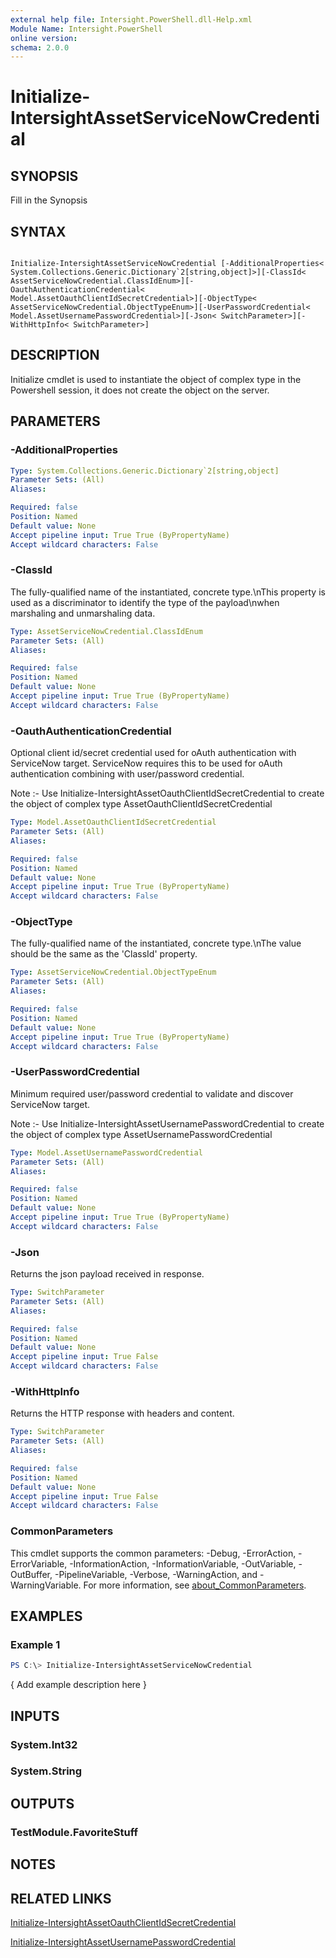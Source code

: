 ```yaml
---
external help file: Intersight.PowerShell.dll-Help.xml
Module Name: Intersight.PowerShell
online version:
schema: 2.0.0
---
```


# Initialize-IntersightAssetServiceNowCredential

## SYNOPSIS
Fill in the Synopsis

## SYNTAX

```

Initialize-IntersightAssetServiceNowCredential [-AdditionalProperties< System.Collections.Generic.Dictionary`2[string,object]>][-ClassId< AssetServiceNowCredential.ClassIdEnum>][-OauthAuthenticationCredential< Model.AssetOauthClientIdSecretCredential>][-ObjectType< AssetServiceNowCredential.ObjectTypeEnum>][-UserPasswordCredential< Model.AssetUsernamePasswordCredential>][-Json< SwitchParameter>][-WithHttpInfo< SwitchParameter>]

```

## DESCRIPTION

Initialize cmdlet is used to instantiate the object of complex type in the Powershell session, it does not create the object on the server.

## PARAMETERS

### -AdditionalProperties


```yaml
Type: System.Collections.Generic.Dictionary`2[string,object]
Parameter Sets: (All)
Aliases:

Required: false
Position: Named
Default value: None
Accept pipeline input: True True (ByPropertyName)
Accept wildcard characters: False
```

### -ClassId
The fully-qualified name of the instantiated, concrete type.\nThis property is used as a discriminator to identify the type of the payload\nwhen marshaling and unmarshaling data.

```yaml
Type: AssetServiceNowCredential.ClassIdEnum
Parameter Sets: (All)
Aliases:

Required: false
Position: Named
Default value: None
Accept pipeline input: True True (ByPropertyName)
Accept wildcard characters: False
```

### -OauthAuthenticationCredential
Optional client id/secret credential used for oAuth authentication with ServiceNow target. ServiceNow requires this to be used for oAuth authentication combining with user/password credential.

Note :- Use Initialize-IntersightAssetOauthClientIdSecretCredential to create the object of complex type AssetOauthClientIdSecretCredential

```yaml
Type: Model.AssetOauthClientIdSecretCredential
Parameter Sets: (All)
Aliases:

Required: false
Position: Named
Default value: None
Accept pipeline input: True True (ByPropertyName)
Accept wildcard characters: False
```

### -ObjectType
The fully-qualified name of the instantiated, concrete type.\nThe value should be the same as the &apos;ClassId&apos; property.

```yaml
Type: AssetServiceNowCredential.ObjectTypeEnum
Parameter Sets: (All)
Aliases:

Required: false
Position: Named
Default value: None
Accept pipeline input: True True (ByPropertyName)
Accept wildcard characters: False
```

### -UserPasswordCredential
Minimum required user/password credential to validate and discover ServiceNow target.

Note :- Use Initialize-IntersightAssetUsernamePasswordCredential to create the object of complex type AssetUsernamePasswordCredential

```yaml
Type: Model.AssetUsernamePasswordCredential
Parameter Sets: (All)
Aliases:

Required: false
Position: Named
Default value: None
Accept pipeline input: True True (ByPropertyName)
Accept wildcard characters: False
```

### -Json
Returns the json payload received in response.

```yaml
Type: SwitchParameter
Parameter Sets: (All)
Aliases:

Required: false
Position: Named
Default value: None
Accept pipeline input: True False
Accept wildcard characters: False
```

### -WithHttpInfo
Returns the HTTP response with headers and content.

```yaml
Type: SwitchParameter
Parameter Sets: (All)
Aliases:

Required: false
Position: Named
Default value: None
Accept pipeline input: True False
Accept wildcard characters: False
```


### CommonParameters
This cmdlet supports the common parameters: -Debug, -ErrorAction, -ErrorVariable, -InformationAction, -InformationVariable, -OutVariable, -OutBuffer, -PipelineVariable, -Verbose, -WarningAction, and -WarningVariable. For more information, see [about_CommonParameters](http://go.microsoft.com/fwlink/?LinkID=113216).

## EXAMPLES

### Example 1
```powershell
PS C:\> Initialize-IntersightAssetServiceNowCredential
```

{ Add example description here }

## INPUTS

### System.Int32

### System.String

## OUTPUTS

### TestModule.FavoriteStuff

## NOTES

## RELATED LINKS

[Initialize-IntersightAssetOauthClientIdSecretCredential](./Initialize-IntersightAssetOauthClientIdSecretCredential.md)

[Initialize-IntersightAssetUsernamePasswordCredential](./Initialize-IntersightAssetUsernamePasswordCredential.md)
